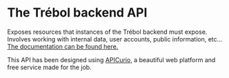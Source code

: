 # The Trébol backend API
Exposes resources that instances of the Trébol backend must expose. Involves working with internal data, user accounts, public information, etc... [The documentation can be found here.](https://studio-ws.apicur.io/sharing/b0bc9a13-4e93-4be2-8636-108986e75ce4)

This API has been designed using [APICurio](https://www.apicur.io/), a beautiful web platform and free service made for the job.
